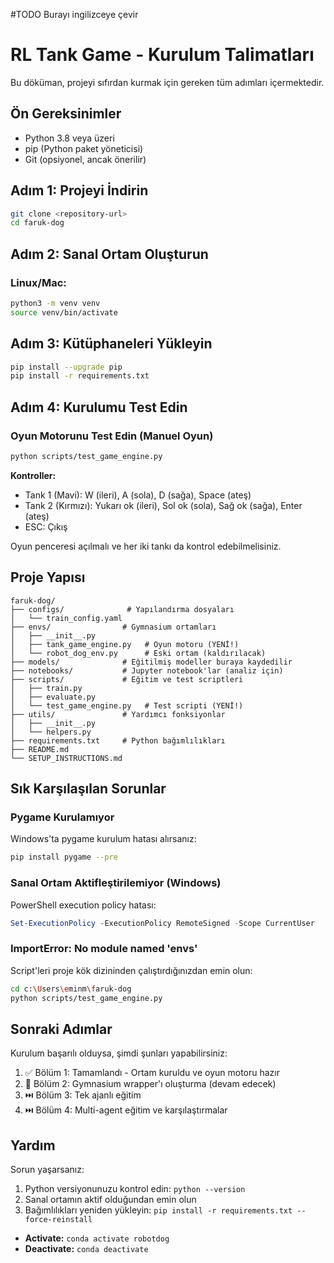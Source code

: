 #TODO Burayı ingilizceye çevir
# RL Tank Game - Kurulum Talimatları

Bu döküman, projeyi sıfırdan kurmak için gereken tüm adımları içermektedir.

## Ön Gereksinimler

- Python 3.8 veya üzeri
- pip (Python paket yöneticisi)
- Git (opsiyonel, ancak önerilir)

## Adım 1: Projeyi İndirin

```bash
git clone <repository-url>
cd faruk-dog
```

## Adım 2: Sanal Ortam Oluşturun

### Linux/Mac:
```bash
python3 -m venv venv
source venv/bin/activate
```

## Adım 3: Kütüphaneleri Yükleyin

```bash
pip install --upgrade pip
pip install -r requirements.txt
```

## Adım 4: Kurulumu Test Edin

### Oyun Motorunu Test Edin (Manuel Oyun)

```bash
python scripts/test_game_engine.py
```

**Kontroller:**
- Tank 1 (Mavi): W (ileri), A (sola), D (sağa), Space (ateş)
- Tank 2 (Kırmızı): Yukarı ok (ileri), Sol ok (sola), Sağ ok (sağa), Enter (ateş)
- ESC: Çıkış

Oyun penceresi açılmalı ve her iki tankı da kontrol edebilmelisiniz.

## Proje Yapısı

```
faruk-dog/
├── configs/              # Yapılandırma dosyaları
│   └── train_config.yaml
├── envs/                # Gymnasium ortamları
│   ├── __init__.py
│   ├── tank_game_engine.py   # Oyun motoru (YENİ!)
│   └── robot_dog_env.py      # Eski ortam (kaldırılacak)
├── models/              # Eğitilmiş modeller buraya kaydedilir
├── notebooks/           # Jupyter notebook'lar (analiz için)
├── scripts/             # Eğitim ve test scriptleri
│   ├── train.py
│   ├── evaluate.py
│   └── test_game_engine.py   # Test scripti (YENİ!)
├── utils/               # Yardımcı fonksiyonlar
│   ├── __init__.py
│   └── helpers.py
├── requirements.txt     # Python bağımlılıkları
├── README.md
└── SETUP_INSTRUCTIONS.md
```

## Sık Karşılaşılan Sorunlar

### Pygame Kurulamıyor

Windows'ta pygame kurulum hatası alırsanız:
```bash
pip install pygame --pre
```

### Sanal Ortam Aktifleştirilemiyor (Windows)

PowerShell execution policy hatası:
```powershell
Set-ExecutionPolicy -ExecutionPolicy RemoteSigned -Scope CurrentUser
```

### ImportError: No module named 'envs'

Script'leri proje kök dizininden çalıştırdığınızdan emin olun:
```bash
cd c:\Users\eminm\faruk-dog
python scripts/test_game_engine.py
```

## Sonraki Adımlar

Kurulum başarılı olduysa, şimdi şunları yapabilirsiniz:

1. ✅ Bölüm 1: Tamamlandı - Ortam kuruldu ve oyun motoru hazır
2. 🔄 Bölüm 2: Gymnasium wrapper'ı oluşturma (devam edecek)
3. ⏭️ Bölüm 3: Tek ajanlı eğitim
4. ⏭️ Bölüm 4: Multi-agent eğitim ve karşılaştırmalar

## Yardım

Sorun yaşarsanız:
1. Python versiyonunuzu kontrol edin: `python --version`
2. Sanal ortamın aktif olduğundan emin olun
3. Bağımlılıkları yeniden yükleyin: `pip install -r requirements.txt --force-reinstall`
- **Activate:** `conda activate robotdog`
- **Deactivate:** `conda deactivate`
